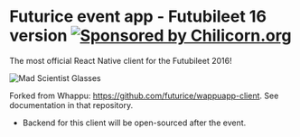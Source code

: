 # Futurice event app - Futubileet 16 version [![Sponsored by Chilicorn.org](https://img.shields.io/badge/sponsored%20by-chilicorn.org-brightgreen.svg)](http://chilicorn.org)

The most official React Native client for the Futubileet 2016!

![Mad Scientist Glasses](https://raw.githubusercontent.com/futurice/futubileet-site/master/assets/hero.gif)

Forked from Whappu: https://github.com/futurice/wappuapp-client. See documentation
in that repository.

* Backend for this client will be open-sourced after the event.
